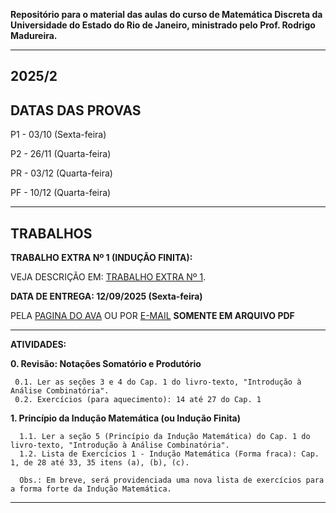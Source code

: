 **Repositório para o material das aulas do curso de Matemática Discreta da Universidade do Estado do Rio de Janeiro, ministrado pelo Prof. Rodrigo Madureira.**

----------------------------------------------------------------------------------------------------------------------------------------------------------

**2025/2**
----------------------------------------------------------------------------------------------------------------------------------------------------------

**DATAS DAS PROVAS**
----------------------------------------------------------------------------------------------------------------------------------------------------------

P1 - 03/10 (Sexta-feira)

P2 - 26/11 (Quarta-feira)

PR - 03/12 (Quarta-feira)

PF - 10/12 (Quarta-feira)

----------------------------------------------------------------------------------------------------------------------------------------------------------

**TRABALHOS**
----------------------------------------------------------------------------------------------------------------------------------------------------------

**TRABALHO EXTRA Nº 1 (INDUÇÃO FINITA):**

VEJA DESCRIÇÃO EM: [TRABALHO EXTRA Nº 1](https://github.com/rodrigolrmadureira/MatDiscretaUERJ/blob/main/Trabalhos/MD_Trabalho1_2025_2.pdf
).

**DATA DE ENTREGA: 12/09/2025 (Sexta-feira)**

PELA [PAGINA DO AVA](https://ava.pr1.uerj.br/mod/assign/view.php?id=364664) OU POR [E-MAIL](mailto:rodrigo.madureira@ime.uerj.br)
**SOMENTE EM ARQUIVO PDF**

----------------------------------------------------------------------------------------------------------------------------------------------------------

**ATIVIDADES:**

**0. Revisão: Notações Somatório e Produtório**

     0.1. Ler as seções 3 e 4 do Cap. 1 do livro-texto, "Introdução à Análise Combinatória".
     0.2. Exercícios (para aquecimento): 14 até 27 do Cap. 1

**1. Princípio da Indução Matemática (ou Indução Finita)**

      1.1. Ler a seção 5 (Princípio da Indução Matemática) do Cap. 1 do livro-texto, "Introdução à Análise Combinatória".
      1.2. Lista de Exercícios 1 - Indução Matemática (Forma fraca): Cap. 1, de 28 até 33, 35 itens (a), (b), (c).

      Obs.: Em breve, será providenciada uma nova lista de exercícios para a forma forte da Indução Matemática.

----------------------------------------------------------------------------------------------------------------------------------------------------------
